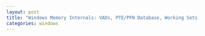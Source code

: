 ```yaml
---
layout: post
title: "Windows Memory Internals: VADs, PTE/PFN Database, Working Sets, Paging & NUMA"
categories: windows
---
```

